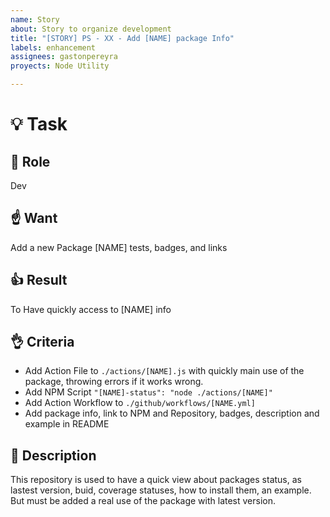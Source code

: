 ```yaml
---
name: Story
about: Story to organize development
title: "[STORY] PS - XX - Add [NAME] package Info"
labels: enhancement
assignees: gastonpereyra
proyects: Node Utility

---
```


# :bulb: Task
## :busts_in_silhouette: Role
Dev

##  :point_up: Want
Add a new Package [NAME] tests, badges, and links

##  :+1: Result
To Have quickly access to [NAME] info

##  :ok_hand: Criteria
- Add Action File to `./actions/[NAME].js` with quickly main use of the package, throwing errors if it works wrong.
- Add NPM Script `"[NAME]-status": "node ./actions/[NAME]"`
- Add Action Workflow to `./github/workflows/[NAME.yml]`
- Add package info, link to NPM and Repository, badges, description and example in README 

##  :blue_book: Description
This repository is used to have a quick view about packages status, as lastest version, buid, coverage statuses, how to install them, an example.
But must be added a real use of the package with latest version.